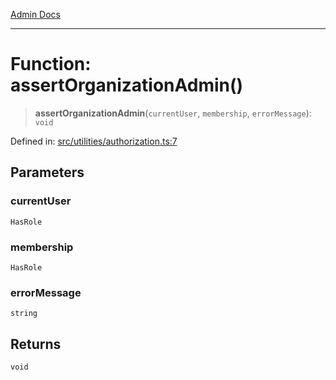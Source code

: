 [Admin Docs](/)

***

# Function: assertOrganizationAdmin()

> **assertOrganizationAdmin**(`currentUser`, `membership`, `errorMessage`): `void`

Defined in: [src/utilities/authorization.ts:7](https://github.com/gautam-divyanshu/talawa-api/blob/d8a8cac9e6df3a48d2412b7eda7ba90695bb5e35/src/utilities/authorization.ts#L7)

## Parameters

### currentUser

`HasRole`

### membership

`HasRole`

### errorMessage

`string`

## Returns

`void`
